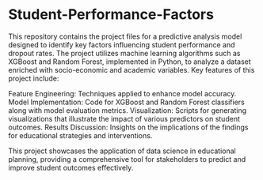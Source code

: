 # Student-Performance-Factors

This repository contains the project files for a predictive analysis model designed to identify key factors influencing student performance and dropout rates. The project utilizes machine learning algorithms such as XGBoost and Random Forest, implemented in Python, to analyze a dataset enriched with socio-economic and academic variables. Key features of this project include:

Feature Engineering: Techniques applied to enhance model accuracy.
Model Implementation: Code for XGBoost and Random Forest classifiers along with model evaluation metrics.
Visualization: Scripts for generating visualizations that illustrate the impact of various predictors on student outcomes.
Results Discussion: Insights on the implications of the findings for educational strategies and interventions.

This project showcases the application of data science in educational planning, providing a comprehensive tool for stakeholders to predict and improve student outcomes effectively.

